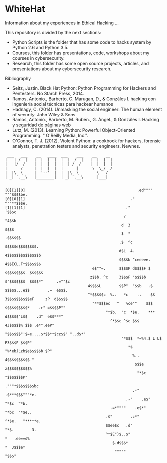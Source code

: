 # WhiteHat
Information about my experiences in Ethical Hacking ... 

This repository is divided by the next sections:
+ Python Scripts is the folder that has some code to hacks system by Python 2.6 and Python 3.5.
+ Courses, this folder has presentations, code, workshops about my courses in cybersecurity.
+ Research, this folder has some open source projects, articles, and presentations about my cybersecurity research.


Bibliography 
+ Seitz, Justin. Black Hat Python: Python Programming for Hackers and Pentesters. No Starch Press, 2014.
+ Ramos, Antonio., Barberto, C. Marugan, D., & Gonzáles I. hacking con ingeniería social técnicas para hackear humanos
+ Hadnagy, C. (2014). Unmasking the social engineer: The human element of security. John Wiley & Sons.
+ Ramos, Antonio., Barberto, M. Rubén., G. Ángel., & Gonzáles I. Hacking y seguridad de páginas web
+ Lutz, M. (2013). Learning Python: Powerful Object-Oriented Programming. " O'Reilly Media, Inc.".
+ O'Connor, T. J. (2012). Violent Python: a cookbook for hackers, forensic analysts, penetration testers and security engineers. Newnes.



```
 ___   ___    __   ____  ___    ___    __    __    
|   | /  |   |  |  |  |  |  |  /  |   |  |  |  |       
|   |/  /    |  |  |  |  |  | /  /    |  |  |  |      
|      /     |  |  |  |  |      |      \  \_/  /  
|  |\  \     |  '--'  |  |  |\  \        \   /        
| _| `.__\   |________|  | _| `.__\      |___|
  
  
[0][1][0]                                                  .ed"""" """$$$$be.
[0][0][1]                                               -"           ^""**$$$e.
[1][1][1]                                             ."                   '$$$c
                                                     /                      "4$$b
                                                    d  3                      $$$$
                                                    $  *                   .$$$$$$
                                                   .$  ^c           $$$$$e$$$$$$$$.
                                                   d$L  4.         4$$$$$$$$$$$$$$b
                                                   $$$$b ^ceeeee.  4$$ECL.F*$$$$$$$
                                       e$""=.      $$$$P d$$$$F $ $$$$$$$$$- $$$$$$
                                      z$$b. ^c     3$$$F "$$$$b   $"$$$$$$$  $$$$*"      .=""$c
                                     4$$$$L        $$P"  "$$b   .$ $$$$$...e$$        .=  e$$$.
                                     ^*$$$$$c  %..   *c    ..    $$ 3$$$$$$$$$$eF     zP  d$$$$$
                                       "**$$$ec   "   %ce""    $$$  $$$$$$$$$$*    .r" =$$$$P""
                                             "*$b.  "c  *$e.    *** d$$$$$"L$$    .d"  e$$***"
                                               ^*$$c ^$c $$$      4J$$$$$% $$$ .e*".eeP"
                                                  "$$$$$$"'$=e....$*$$**$cz$$" "..d$*"
                                                    "*$$$  *=%4.$ L L$ P3$$$F $$$P"
                                                       "$   "%*ebJLzb$e$$$$$b $P"
                                                         %..      4$$$$$$$$$$ "
                                                          $$$e   z$$$$$$$$$$%
                                                           "*$c  "$$$$$$$P"
                                                            ."""*$$$$$$$$bc
                                                         .-"    .$***$$$"""*e.
                                                      .-"    .e$"     "*$c  ^*b.
                                               .=*""""    .e$*"          "*bc  "*$e..
                                             .$"        .z*"               ^*$e.   "*****e.
                                             $$ee$c   .d"                     "*$.        3.
                                             ^*$E")$..$"                         *   .ee==d%
                                                $.d$$$*                           *  J$$$e*
                                                 """""                              "$$$"
             

  
```


